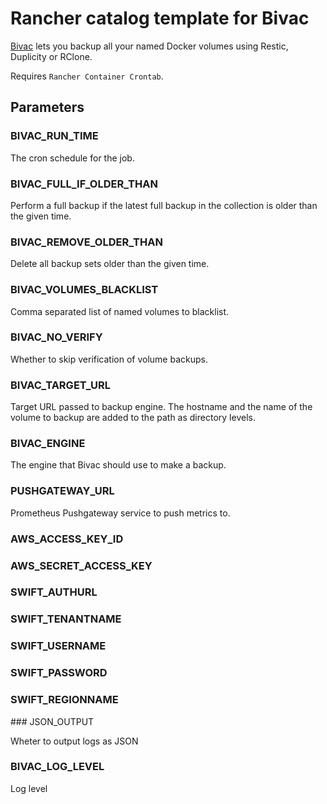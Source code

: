 Rancher catalog template for Bivac
==================================

[Bivac](https://github.com/camptocamp/bivac) lets you backup all your named Docker volumes using Restic, Duplicity or RClone.

Requires `Rancher Container Crontab`.

Parameters
----------

### BIVAC_RUN_TIME

The cron schedule for the job.

### BIVAC_FULL_IF_OLDER_THAN

Perform a full backup if the latest full backup in the collection is older than the given time.

### BIVAC_REMOVE_OLDER_THAN

Delete all backup sets older than the given time.

### BIVAC_VOLUMES_BLACKLIST

Comma separated list of named volumes to blacklist.

### BIVAC_NO_VERIFY

Whether to skip verification of volume backups.

### BIVAC_TARGET_URL

Target URL passed to backup engine. The hostname and the name of the volume to backup are added to the path as directory levels.

### BIVAC_ENGINE

The engine that Bivac should use to make a backup.

### PUSHGATEWAY_URL

Prometheus Pushgateway service to push metrics to.

### AWS_ACCESS_KEY_ID

### AWS_SECRET_ACCESS_KEY

### SWIFT_AUTHURL

### SWIFT_TENANTNAME

### SWIFT_USERNAME

### SWIFT_PASSWORD

### SWIFT_REGIONNAME

### JSON_OUTPUT

Wheter to output logs as JSON

### BIVAC_LOG_LEVEL

Log level
